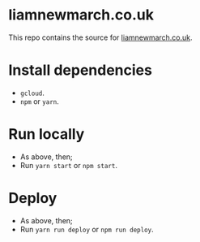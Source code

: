 # liamnewmarch.co.uk

This repo contains the source for [liamnewmarch.co.uk][site].


# Install dependencies

* `gcloud`.
* `npm` or `yarn`.


# Run locally

* As above, then;
* Run `yarn start` or `npm start`.


# Deploy

* As above, then;
* Run `yarn run deploy` or `npm run deploy`.


[site]: https://liamnewmarch.co.uk/
